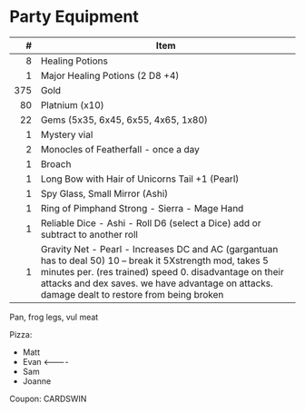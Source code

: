 # Party Equipment

\#  | Item
--: | ---------
8  | Healing Potions
1   | Major Healing Potions (2 D8 +4)
375 | Gold
80  | Platnium (x10)
22  | Gems (5x35, 6x45, 6x55, 4x65, 1x80)
1   | Mystery vial 
2   | Monocles of Featherfall - once a day
1   | Broach   
1   | Long Bow with Hair of Unicorns Tail +1 (Pearl)
1   | Spy Glass, Small Mirror (Ashi)
1   | Ring of Pimphand Strong - Sierra - Mage Hand
1   | Reliable Dice - Ashi - Roll D6 (select a Dice) add or subtract to another roll 
1   | Gravity Net - Pearl - Increases DC and AC (gargantuan has to deal 50) 10 – break it 5Xstrength mod, takes 5 minutes per. (res trained) speed 0.  disadvantage on their attacks and dex saves. we have advantage on attacks. damage dealt to restore from being broken

Pan, frog legs, vul meat

Pizza:
- Matt 
- Evan <----
- Sam 
- Joanne 

Coupon: CARDSWIN

